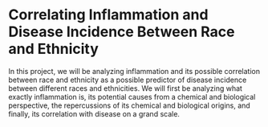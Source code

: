 # Correlating Inflammation and Disease Incidence Between Race and Ethnicity 

In this project, we will be analyzing inflammation and its possible correlation between race and ethnicity as a possible predictor of disease incidence between different races and ethnicities. We will first be analyzing what exactly inflammation is, its potential causes from a chemical and biological perspective, the repercussions of its chemical and biological origins, and finally, its correlation with disease on a grand scale. 
